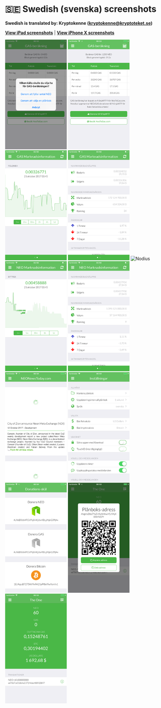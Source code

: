 # 🇸🇪 Swedish (svenska) screenshots

**Swedish is translated by: Kryptokenne (kryptokenne@kryptoteket.se)**

[**View iPad screenshots**](../iPad/swedish-screenshots.md) | [**View iPhone X screenshots**](../iPhone%20X/swedish-screenshots.md)

<img src="screen-gas-calculation-options.png" width="200" alt="GAS-beräkning - Välj en metod"> <img src="screen-gas-calculation.png" width="200" alt="GAS-beräkning"> <img src="screen-gas-market-chart.png" width="200" alt="GAS Marknadsinformation - Poloniex chart"> <img src="screen-gas-market-info.png" width="200" alt="GAS Marknadsinformation"> <img src="screen-menu.png" width="200" alt="Nodius"> <img src="screen-neo-market-chart.png" width="200" alt="NEO Marknadsinformation - Bittrex chart"> <img src="screen-neo-market-info.png" width="200" alt="NEO Marknadsinformation"> <img src="screen-neo-news-today.png" width="200" alt="NEO News Today"> <img src="screen-settings.png" width="200" alt="Inställningar"> <img src="screen-tip-jar.png" width="200" alt="Donations-skål"> <img src="screen-wallet-qr-code.png" width="200" alt="Nuvarande plånböcker - Dela adress"> <img src="screen-wallet.png" width="200" alt="Nuvarande plånböcker">